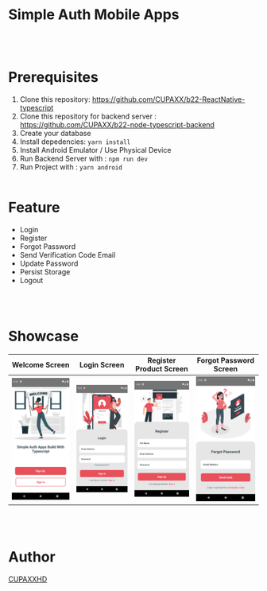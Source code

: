 # Simple Auth Mobile Apps
<br> </br>

# Prerequisites
1. Clone this repository: https://github.com/CUPAXX/b22-ReactNative-typescript
2. Clone this repository for backend server : https://github.com/CUPAXX/b22-node-typescript-backend
3. Create your database
4. Install depedencies:  ```yarn install```
5. Install Android Emulator / Use Physical Device
6. Run Backend Server with :  ``npm run dev``
7. Run Project with : ```yarn android```
<br> </br>

# Feature
<ul>
<li>Login</li>
<li>Register</li>
<li>Forgot Password</li>
<li>Send Verification Code Email</li>
<li>Update Password</li>
<li>Persist Storage</li>
<li>Logout</li>
</ul>

<br> </br>
# Showcase
Welcome Screen | Login Screen | Register Product Screen | Forgot Password Screen
:-------------------------:|:-------------------------:|:-------------------------:|:-------------------------:
![Welcome Screen](https://github.com/CUPAXX/b22-ReactNative-typescript/blob/master/screenshot/welcome.png?raw=true)  |  ![Login](https://github.com/CUPAXX/b22-ReactNative-typescript/blob/master/screenshot/login.png?raw=true) |  ![Register](https://github.com/CUPAXX/b22-ReactNative-typescript/blob/master/screenshot/register.png?raw=true) |  ![Forgot PAssword Screen](https://github.com/CUPAXX/b22-ReactNative-typescript/blob/master/screenshot/forgot.png?raw=true)

<br> </br>
# Author
<a href="https://www.instagram.com/xfiqryx/">CUPAXXHD</a>
